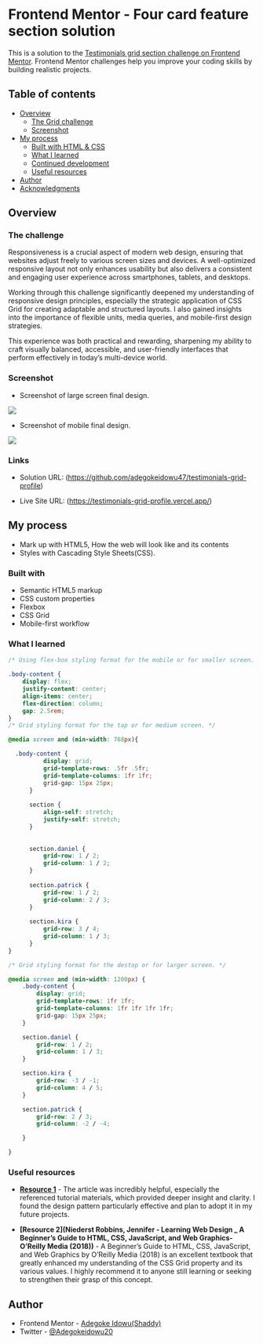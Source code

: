 # Frontend Mentor - Four card feature section solution

This is a solution to the [Testimonials grid section challenge on Frontend Mentor](https://www.frontendmentor.io/challenges/testimonials-grid-section-Nnw6J7Un7). Frontend Mentor challenges help you improve your coding skills by building realistic projects. 

## Table of contents

- [Overview](#overview)
  - [The Grid challenge](#the-grid-challenge)
  - [Screenshot](#screenshot)
- [My process](#my-process)
  - [Built with HTML & CSS](#built-with-HTML-&-CSS)
  - [What I learned](#what-i-learned)
  - [Continued development](#continued-development)
  - [Useful resources](#useful-resources)
- [Author](#author)
- [Acknowledgments](#acknowledgments)


## Overview

### The challenge

Responsiveness is a crucial aspect of modern web design, ensuring that websites adjust freely to various screen sizes and devices. A well-optimized responsive layout not only enhances usability but also delivers a consistent and engaging user experience across smartphones, tablets, and desktops.

Working through this challenge significantly deepened my understanding of responsive design principles, especially the strategic application of CSS Grid for creating adaptable and structured layouts. I also gained insights into the importance of flexible units, media queries, and mobile-first design strategies.

This experience was both practical and rewarding, sharpening my ability to craft visually balanced, accessible, and user-friendly interfaces that perform effectively in today’s multi-device world.

### Screenshot
- Screenshot of large screen final design.

![](images/Screenshot%202025-07-23%20at%2009-23-07%20testimonials%20grid%20profile.png)

- Screenshot of mobile final design.

![](images/Screenshot%202025-07-23%20at%2009-23-59%20testimonials%20grid%20profile.png)




### Links

- Solution URL: (https://github.com/adegokeidowu47/testimonials-grid-profile)

- Live Site URL: (https://testimonials-grid-profile.vercel.app/)

## My process
- Mark up with HTML5, How the web will look like and its contents
- Styles with Cascading Style Sheets(CSS).

### Built with

- Semantic HTML5 markup
- CSS custom properties
- Flexbox
- CSS Grid
- Mobile-first workflow


### What I learned


```css
/* Using flex-box styling format for the mobile or for smaller screen. */

.body-content {
    display: flex;
    justify-content: center;
    align-items: center;
    flex-direction: column;
    gap: 2.5rem;
}
/* Grid styling format for the tap or for medium screen. */

@media screen and (min-width: 768px){

  .body-content {
          display: grid;
          grid-template-rows: .5fr .5fr;
          grid-template-columns: 1fr 1fr;
          grid-gap: 15px 25px;
      }
  
      section {
          align-self: stretch;
          justify-self: stretch;
      }
  
  
      section.daniel {
          grid-row: 1 / 2;
          grid-column: 1 / 2;
      }
  
      section.patrick {
          grid-row: 1 / 2;
          grid-column: 2 / 3;
      }
  
      section.kira {
          grid-row: 3 / 4;
          grid-column: 1 / 3;
      }
}

/* Grid styling format for the destop or for larger screen. */

@media screen and (min-width: 1200px) {
    .body-content {
        display: grid;
        grid-template-rows: 1fr 1fr;
        grid-template-columns: 1fr 1fr 1fr 1fr;
        grid-gap: 15px 25px;
    }

    section.daniel {
        grid-row: 1 / 2;
        grid-column: 1 / 3;
    }

    section.kira {
        grid-row: -3 / -1;
        grid-column: 4 / 5;
    }

    section.patrick {
        grid-row: 2 / 3;
        grid-column: -2 / -4;

    }

}
```


### Useful resources

- **[Resource 1](https://www.frontendMentor.com/learning-path)** - The article was incredibly helpful, especially the referenced tutorial materials, which provided deeper insight and clarity. I found the design pattern particularly effective and plan to adopt it in my future projects.

- **[Resource 2](Niederst Robbins, Jennifer - Learning Web Design _ A Beginner’s Guide to HTML, CSS, JavaScript, and Web Graphics-O’Reilly Media (2018))** - A Beginner’s Guide to HTML, CSS, JavaScript, and Web Graphics by O’Reilly Media (2018) is an excellent textbook that greatly enhanced my understanding of the CSS Grid property and its various values. I highly recommend it to anyone still learning or seeking to strengthen their grasp of this concept.

## Author
- Frontend Mentor - [Adegoke Idowu(Shaddy)](https://www.frontendmentor.io/profile/adegokeidowu47)
- Twitter - [@Adegokeidowu20](https://www.twitter.com/Adegokeidowu20)

